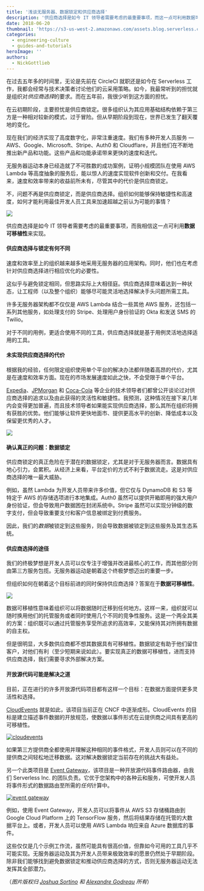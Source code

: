 ```yaml
---
title: '浅谈无服务器、数据锁定和供应商选择'
description: '供应商选择是如今 IT 领导者需要考虑的最重要事项，而这一点可利用数据可移植性来实现。'
date: 2018-06-20
thumbnail: 'https://s3-us-west-2.amazonaws.com/assets.blog.serverless.com/vendor+choice/serverless-data-portability.jpg'
categories:
  - engineering-culture
  - guides-and-tutorials
heroImage: ''
authors:
  - NickGottlieb
---
```


在过去五年多的时间里，无论是先前在 CircleCI 就职还是如今在 Serverless 工作，我都会经常与技术决策者讨论他们的云采用策略。如今，我最常听到的担忧就是组织对*供应商选择*的要求。而在五年前，我很少听到这方面的担忧。

在云初期阶段，主要担忧是供应商锁定。很多组织认为其应用基础结构依赖于第三方是一种相对较新的模式，过于冒险。但从早期阶段到现在，世界已发生了翻天覆地的变化。

现在我们的经济实现了高度数字化，非常注重速度。我们有多种开发人员服务 — AWS、Google、Microsoft、Stripe、Auth0 和 Cloudflare，并且他们在不断地推出新产品和功能。这些产品和功能承诺带来更快的速度和迭代。

无服务器运动本身已经造就了不可胜数的成功案例，证明小规模团队在使用 AWS Lambda 等高度抽象的服务后，能以惊人的速度实现软件创新和交付。在我看来，速度和效率带来的收益前所未有，尽管其中的代价是供应商锁定。

不，问题不再是供应商锁定，而是供应商选择。组织如何能够保持敏捷性和高速度，如何才能利用最佳开发人员工具来加速超越之前认为可能的事情？

<img src="https://s3-us-west-2.amazonaws.com/assets.blog.serverless.com/vendor+choice/serverless-speed.png">

供应商选择是如今 IT 领导者需要考虑的最重要事项，而我相信这一点可利用**数据可移植性**来实现。

#### 供应商选择与锁定有何不同

速度和效率至上的组织越来越多地采用无服务器的应用架构。同时，他们也在考虑针对供应商选择进行相应优化的必要性。

这似乎与避免锁定相同，但思路实际上大相径庭。供应商选择意味着达到一种状态，让工程师（以及整个组织）能够尽可能灵活地选择解决手头问题所需工具。

许多无服务器架构都不仅仅是 AWS Lambda 结合一些其他 AWS 服务，还包括一系列其他服务，如处理支付的 Stripe、处理用户身份验证的 Okta 和发送 SMS 的 Twilio。

对于不同的用例，更适合使用不同的工具，供应商选择就是基于用例灵活地选择适用的工具。

#### 未实现供应商选择的代价

根据我的经验，任何限定组织使用单个平台的解决办法都伴随着高昂的代价，尤其是在速度和效率方面。现在的市场发展速度如此之快，不会受限于单个平台。

[Expedia](https://m.subbu.org/cloud-lock-in-and-change-agility-78d63978ddfd)、[JPMorgan](https://www.americanbanker.com/news/unexpected-champion-of-public-clouds-jpmorgan-cio-dana-deasy) 和 [Coca-Cola](https://www.forbes.com/sites/alexkonrad/2016/03/23/why-coca-cola-works-with-google-and-rivals-in-the-cloud-and-warns-against-focusing-on-price/#1a04c9852d87) 等企业的技术领导者们都曾公开谈论过对供应商选择的追求以及由此获得的灵活性和敏捷性。我预测，这种情况在接下来几年内会变得更加普遍，而且技术领导者如果能实现供应商选择，那么其所在组织将拥有获胜的优势。他们能够让软件更快地面市、提供更高水平的创新、降低成本以及保留更优秀的人才。

<img src="https://s3-us-west-2.amazonaws.com/assets.blog.serverless.com/vendor+choice/serverless-cocacola.png">

#### 确认真正的问题：数据锁定

供应商锁定的真正危险在于潜在的数据锁定，尤其是对于无服务器而言。数据具有地心引力，会累积。从经济上来看，平台定价的方式不利于数据流走。这是对供应商选择的唯一最大威胁。

例如，虽然 Lambda 为开发人员带来许多价值，但它仅与 DynamoDB 和 S3 等特定于 AWS 的存储选项进行本地集成。Auth0 虽然可以提供开箱即用的强大用户身份验证，但会导致用户数据困在封闭系统中。Stripe 虽然可以实现分钟级的数字支付，但会导致重要支付和客户信息被绑定到付费服务。

因此，我们的*数据*被锁定到这些服务，则会导致数据被锁定到这些服务及其生态系统。

#### 供应商选择的途径

我们的终极梦想是开发人员可以仅专注于增强并改进最核心的工作，而其他部分则由第三方服务包揽。无服务器运动是朝着这个终极梦想迈出的重要一步。

但组织如何在朝着这个目标前进的同时保持供应商选择？答案在于**数据可移植性**。

<img src="https://s3-us-west-2.amazonaws.com/assets.blog.serverless.com/vendor+choice/serverless-data.jpg">

数据可移植性意味着组织可以将数据随时迁移到任何地方。这样一来，组织就可以随时换用他们的托管服务或者同时使用几个不同的竞争性服务。这是一个两全其美的方案：组织既可以通过托管服务享受所追求的高效率，又能保持其对所拥有数据的自主权。

但是很明显，大多数供应商都不想其数据具有可移植性。数据锁定有助于他们留住客户，对他们有利（至少短期来说如此）。要实现真正的数据可移植性，进而支持供应商选择，我们需要寻求外部解决方案。

#### 开放源代码可能是解决之道

目前，正在进行的许多开放源代码项目都有这样一个目标：在数据方面提供更多灵活性和选择。

[CloudEvents](https://cloudevents.io/) 就是如此，该项目当前正在 CNCF 中逐渐成形。CloudEvents 的目标是建立描述事件数据的开放规范，使数据以事件形式在云提供商之间具有更高的可移植性。

[![cloudevents](https://s3-us-west-2.amazonaws.com/assets.blog.serverless.com/vendor+choice/cloudevents.png)](https://cloudevents.io/)

如果第三方提供商全都使用并理解这种相同的事件格式，开发人员则可以在不同的提供商之间轻松地迁移数据。这对解决数据锁定当前存在的挑战大有益处。

另一个此类项目是 [Event Gateway](https://serverless.com/event-gateway/)，该项目是一种开放源代码事件路由器，由我们 Serverless Inc. 的团队负责。它优于您架构中的各种云和服务，可使开发人员将事件形式的数据路由至所需的*任何*计算中。

[![event gateway](https://s3-us-west-2.amazonaws.com/assets.blog.serverless.com/event-gateway-announcement/event-gateway-integrations1.png)](https://serverless.com/event-gateway/)

例如，使用 Event Gateway，开发人员可以将事件从 AWS S3 存储桶路由到 Google Cloud Platform 上的 TensorFlow 服务，然后将结果存储在托管的大数据平台上。或者，开发人员可以使用 AWS Lambda 响应来自 Azure 数据库的事件。

这些仅仅是几个示例工作流，虽然可能具有很高价值，但靠如今可用的工具几乎不可能实现。无服务器运动及其为开发人员带来极致效率的愿景仍然处于早期阶段。除非我们能够找到避免数据锁定和推动供应商选择的方式，否则无服务器运动无法发挥其全部潜力。

（_图片版权归 [Joshua Sortino](https://unsplash.com/@sortino) 和 [Alexandre Godreau](https://unsplash.com/@alexandre_godreau) 所有_）
